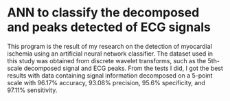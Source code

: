 # ANN to classify the decomposed and peaks detected of ECG signals
This program is the result of my research on the detection of myocardial ischemia using an artificial neural network classifier. The dataset used in this study was obtained from discrete wavelet transforms, such as the 5th-scale decomposed signal and ECG peaks. From the tests I did, I got the best results with data containing signal information decomposed on a 5-point scale with 96.17% accuracy, 93.08% precision, 95.6% specificity, and 97.11% sensitivity.
